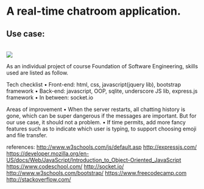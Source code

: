# A real-time chatroom application.

## Use case:

<br>
<img src="https://github.com/jialingliu/ChatRoom/tree/master/assets/join.png>
</br>

<br>
<img src="https://github.com/jialingliu/ChatRoom/tree/master/assets/room.png>
</br>

As an individual project of course Foundation of Software Engineering, skills used are listed as follow.

Tech checklist
	• Front-end: html, css, javascript(jquery lib), bootstrap framework
	• Back-end: javascript, OOP, sqlite, underscore JS lib, express.js framework
	• In between: socket.io

Areas of improvement
	• When the server restarts, all chatting history is gone, which can be super dangerous if the messages are important.
	  But for our use case, it should not a problem.
	• If time permits, add more fancy features such as to indicate which user is typing, to support choosing emoji and file transfer.

references:
http://www.w3schools.com/js/default.asp
http://expressjs.com/
https://developer.mozilla.org/en-US/docs/Web/JavaScript/Introduction_to_Object-Oriented_JavaScript
https://www.codeschool.com/
http://socket.io/
http://www.w3schools.com/bootstrap/
https://www.freecodecamp.com
http://stackoverflow.com/
